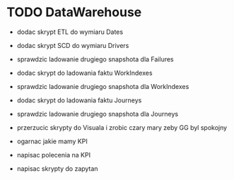 # TODO DataWarehouse

- dodac skrypt ETL do wymiaru Dates
- dodac skrypt SCD do wymiaru Drivers
- sprawdzic ladowanie drugiego snapshota dla Failures
- dodac skrypt do ladowania faktu WorkIndexes
- sprawdzic ladowanie drugiego snapshota dla WorkIndexes
- dodac skrypt do ladowania faktu Journeys
- sprawdzic ladowanie drugiego snapshota dla Journeys
- przerzucic skrypty do Visuala i zrobic czary mary zeby GG byl spokojny

- ogarnac jakie mamy KPI
- napisac polecenia na KPI
- napisac skrypty do zapytan 
